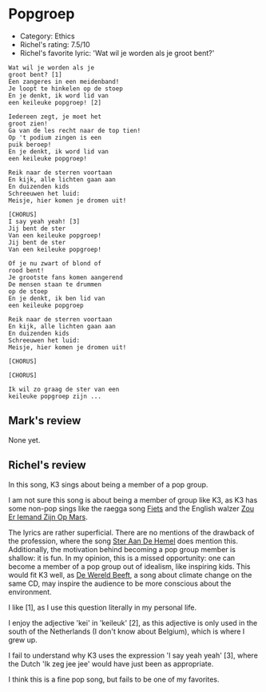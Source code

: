 # Popgroep

 * Category: Ethics
 * Richel's rating: 7.5/10
 * Richel's  favorite lyric: 'Wat wil je worden als je groot bent?'

```
Wat wil je worden als je 
groot bent? [1]
Een zangeres in een meidenband!
Je loopt te hinkelen op de stoep
En je denkt, ik word lid van
een keileuke popgroep! [2]

Iedereen zegt, je moet het
groot zien!
Ga van de les recht naar de top tien!
Op 't podium zingen is een
puik beroep!
En je denkt, ik word lid van 
een keileuke popgroep!

Reik naar de sterren voortaan
En kijk, alle lichten gaan aan
En duizenden kids
Schreeuwen het luid:
Meisje, hier komen je dromen uit!

[CHORUS]
I say yeah yeah! [3]
Jij bent de ster
Van een keileuke popgroep!
Jij bent de ster
Van een keileuke popgroep!

Of je nu zwart of blond of
rood bent!
Je grootste fans komen aangerend
De mensen staan te drummen
op de stoep
En je denkt, ik ben lid van
een keileuke popgroep

Reik naar de sterren voortaan
En kijk, alle lichten gaan aan
En duizenden kids
Schreeuwen het luid:
Meisje, hier komen je dromen uit!

[CHORUS]

[CHORUS]

Ik wil zo graag de ster van een
keileuke popgroep zijn ...
```

## Mark's review

None yet.

## Richel's review

In this song, K3 sings about being a member of a pop group.

I am not sure this song is about being a member of group like K3,
as K3 has some non-pop sings like the raegga song [Fiets](Fiets.md)
and the English walzer [Zou Er Iemand Zijn Op Mars](ZouErIemandZijnOpMars.md).

The lyrics are rather superficial. There are no mentions of the drawback
of the profession, where the song [Ster Aan De Hemel](SterAanDeHemel.md)
does mention this. Additionally, the motivation behind becoming a pop
group member is shallow: it is fun. In my opinion, this is a missed
opportunity: one can become a member of a pop group out of
idealism, like inspiring kids. This would fit K3 well, 
as [De Wereld Beeft](DeWereldBeeft.md), a song about climate change 
on the same CD, may inspire the audience to
be more conscious about the environment.

I like [1], as I use this question literally in my personal life.

I enjoy the adjective 'kei' in 'keileuk' [2], as this adjective is 
only used in the south of the Netherlands (I don't know about Belgium),
which is where I grew up.

I fail to understand why K3 uses the expression 'I say yeah yeah' [3], where
the Dutch 'Ik zeg jee jee' would have just been as appropriate.

I think this is a fine pop song, but fails to be one of my favorites.


